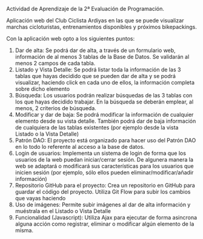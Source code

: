 Actividad de Aprendizaje de la 2ª Evaluación de Programación.

Aplicación web del Club Ciclista Ardiyas en las que se puede visualizar marchas cicloturistas, entrenamientos disponibles y próximos bikepackings.

Con la aplicación web opto a los siguientes puntos:
1. Dar de alta: Se podrá dar de alta, a través de un formulario web, información de al menos 3 tablas de la Base de Datos. Se validarán al menos 2 campos de cada tabla.
2. Listado y Vista Detalle: Se podrá listar toda la información de las 3 tablas que hayas decidido que se pueden dar de alta y se podrá visualizar, haciendo click en cada uno de ellos, la información completa sobre dicho elemento
3. Búsqueda: Los usuarios podrán realizar búsquedas de las 3 tablas con los que hayas decidido trabajar. En la búsqueda se deberán emplear, al menos, 2 criterios de búsqueda.
4. Modificar y dar de baja: Se podrá modificar la información de cualquier elemento desde su vista detalle. También podrá dar de baja información de cualquiera de las tablas existentes (por ejemplo desde la vista Listado o la Vista Detalle)
5. Patrón DAO: El proyecto está organizado para hacer uso del Patrón DAO en lo todo lo referente al acceso a la base de datos.
6. Login de usuarios: Implementa un sistema de login de forma que los usuarios de la web puedan iniciar/cerrar sesión. De algunera manera la web se adaptará o modificará sus características para los usuarios que inicien sesión (por ejemplo, sólo ellos pueden eliminar/modificar/añadir información)
7. Repositorio GitHub para el proyecto: Crea un repositorio en GitHub para guardar el código del proyecto. Utiliza Git Flow para subir los cambios que vayas haciendo
8. Uso de imágenes: Permite subir imágenes al dar de alta información y muéstrala en el Listado o Vista Detalle
9. Funcionalidad (Javascript): Utiliza Ajax para ejecutar de forma asincrona alguna acción como registrar, eliminar o modificar algún elemento de la misma.
